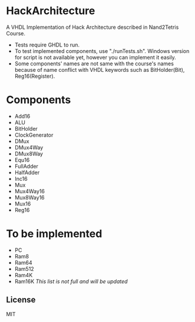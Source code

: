 # HackArchitecture

A VHDL Implementation of Hack Architecture described in Nand2Tetris Course.
  - Tests require GHDL to run.
  - To test implemented components, use "./runTests.sh". Windows version for script is not available yet, however you can implement it easily.
  - Some components' names are not same with the course's names because of name conflict with VHDL keywords such as BitHolder(Bit), Reg16(Register). 
# Components
  - Add16
  - ALU
  - BitHolder
  - ClockGenerator
  - DMux
  - DMux4Way
  - DMux8Way
  - Equ16
  - FullAdder
  - HalfAdder
  - Inc16
  - Mux
  - Mux4Way16
  - Mux8Way16
  - Mux16
  - Reg16
# To be implemented
  - PC
  - Ram8
  - Ram64
  - Ram512
  - Ram4K
  - Ram16K
*This list is not full and will be updated*



License
----

MIT
